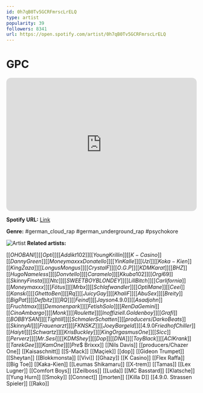 ```yaml
---
id: 0h7qB0Tv5GCRFmrscLrELQ
type: artist
popularity: 39
followers: 8341
url: https://open.spotify.com/artist/0h7qB0Tv5GCRFmrscLrELQ
---
```

# GPC

<iframe style="border-radius:12px" src="https://open.spotify.com/embed/artist/0h7qB0Tv5GCRFmrscLrELQ" width="100%" height="352" frameBorder="0" allowfullscreen="" allow="autoplay; clipboard-write; encrypted-media; fullscreen; picture-in-picture" loading="lazy"></iframe>

**Spotify URL:** [Link](https://open.spotify.com/artist/0h7qB0Tv5GCRFmrscLrELQ)

**Genre:**  #german_cloud_rap #german_underground_rap #psychokore

![Artist](https://i.scdn.co/image/ab6761610000e5ebe1db7d66c6b7ccad43fee67e)
**Related artists:**

[[$OHO BANI]]
[[Opti]]
[[Addikt102]]
[[Young Krillin]]
[[K-Casino]]
[[Danny Green]]
[[Moneymaxxx Donatello]]
[[Yin Kalle]]
[[Uzi]]
[[Koka-Kien]]
[[King Zaza]]
[[Longus Mongus]]
[[Crystal F]]
[[O.G.P]]
[[KDM Karat]]
[[BHZ]]
[[Hugo Nameless]]
[[Donvtello]]
[[Caramelo]]
[[Kkuba102]]
[[Orgi 69]]
[[Skinny Finsta]]
[[Ntc]]
[[SWEETBOYBLONDEY]]
[[Lill Bitch]]
[[Carlifornia]]
[[Moneymaxxx]]
[[Fötus]]
[[Mrbx]]
[[Schlafwandler]]
[[Opti Mane]]
[[Ceei]]
[[Kanski]]
[[Ghetto Ben]]
[[Rq]]
[[Juicy Gay]]
[[KhaliF]]
[[Abu Sex]]
[[Breity]]
[[Big Pat]]
[[Defbitz]]
[[RQ]]
[[Feind]]
[[Jayson 4.9.0]]
[[Asadjohn]]
[[Fruchtmax]]
[[Demonenpark]]
[[Fetish Solo]]
[[Ren Da Gemini]]
[[Cino Ambargo]]
[[Monk]]
[[Roulette]]
[[Inoffiziell.Goldenboy]]
[[Grafi]]
[[BOBBY SAN]]
[[Tightill]]
[[Schmaler Schatten]]
[[producers/Darko Beats]]
[[Skinny Al]]
[[Frauenarzt]]
[[FKN SKZ]]
[[Joey Bargeld]]
[[4.9.0 Friedhof Chiller]]
[[Haiyti]]
[[Schwartz]]
[[Kris Buckley]]
[[King Orgasmus One]]
[[Sicc]]
[[Perverz]]
[[Mr. Sesi]]
[[KDM Shey]]
[[Dop]]
[[DNA]]
[[Toy Black]]
[[ACI Krank]]
[[Tarek Gee]]
[[Kam One]]
[[Pre$$ Brixxx]]
[[Nils Davis]]
[[producers/Chazer One]]
[[Kaisaschnitt]]
[[S-Mack]]
[[Maçiek]]
[[dop]]
[[Gideon Trumpet]]
[[Sheytan]]
[[Blokkmonsta]]
[[Vivi]]
[[Ghazy]]
[[K Casino]]
[[Flex Raffa]]
[[Big Toe]]
[[Kaka-Kien]]
[[Leumas Shikamaru]]
[[X-trem]]
[[Tamas]]
[[Lex Lugner]]
[[Comfort Boys]]
[[Zeilboss]]
[[Luda]]
[[MC Basstard]]
[[Klatsche]]
[[Yung Hurn]]
[[Smoky]]
[[Connect]]
[[morten]]
[[Killa D]]
[[4.9.0. Strassen Spieler]]
[[Rako]]
